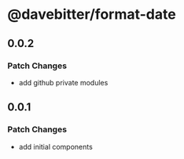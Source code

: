 # @davebitter/format-date

## 0.0.2

### Patch Changes

- add github private modules

## 0.0.1

### Patch Changes

- add initial components
